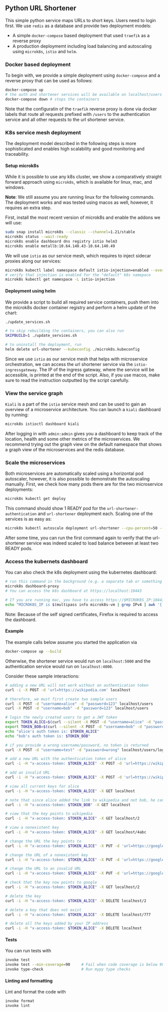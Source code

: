 ## Python URL Shortener

This simple python service maps URLs to short keys. Users need to login first. We use `redis` as a database and provide two deployment models:
- A simple `docker-compose` based deployment that used `traefik` as a reverse proxy
- A production deploymemt including load balancing and autoscaling using `microk8s`, `istio` and `helm`.


### Docker based deployment
To begin with, we provide a simple deployment using `docker-compose` and a reverse proxy that can be used as follows:

```bash
docker-compose up
# the auth and shortener services will be available on localhost/users and localhost respectively
docker-compose down # stops the containers
```

Note that the configuratin of the `traefik` reverse proxy is done via docker labels that route all requests prefixed with `/users` to the authentication service and all other requests to the url shortener service.


### K8s service mesh deployment

The deployment model described in the following steps is more sophisticated and enables high scalability and good monitoring and traceability.

#### Setup microk8s
While it is possible to use any k8s cluster, we show a comparatively straight forward approach using `microk8s`, which is available for linux, mac, and windows.

**Note**: We still assume you are running linux for the following commands. The deployment works and was tested using macos as well, however, it requires an extra step.

First, install the most recent version of microk8s and enable the addons we will use:
```bash
sudo snap install microk8s --classic --channel=1.21/stable
microk8s status --wait-ready
microk8s enable dashboard dns registry istio helm3
microk8s enable metallb:10.64.140.43-10.64.140.49
```

We will use `istio` as our service mesh, which requires to inject sidecar proxies along our services:
```bash
microk8s kubectl label namespace default istio-injection=enabled --overwrite
# verify that injection is enabled for the "default" k8s namepace
microk8s kubectl get namespace -L istio-injection
```

#### Deployment using helm

We provide a script to build all required service containers, push them into the microk8s docker container registry and perform a helm update of the chart:
```bash
./update_services.sh 

# to skip rebuilding the containers, you can also run
SKIPBUILD=1 ./update_services.sh 

# to uninstall the deployment, run
helm delete url-shortener --kubeconfig ./microk8s.kubeconfig
```

Since we use `istio` as our service mesh that helps with microservice orchestration, we can access the url shortener service via the `istio-ingressgateway`. The IP of the ingress gateway, where the service will be accessible, is printed at the end of the script.
Also, if you use macos, make sure to read the instruction outputted by the script carefully.


### View the service graph

`Kiali` is a part of the `istio` service mesh and can be used to gain an overview of a microservice architecture. You can launch a `kiali` dashboard by running:
```bash
microk8s istioctl dashboard kiali
```
After logging in with `admin:admin` gives you a dashboard to keep track of the location, health and some other metrics of the microservices.
We recommend trying out the graph view on the default namespace that shows a graph view of the microservices and the redis database.


### Scale the microservices

Both microservices are automatically scaled using a horizontal pod autoscaler, however, it is also possible to demonstrate the autoscaling manually. First, we check how many pods there are for the two microservice deployments:
```bash
microk8s kubectl get deploy
```
This command should show 1 READY pod for the `url-shortener-authentication` and `url-shortener` deployment each. Scaling one of the services is as easy as:
```bash
microk8s kubectl autoscale deployment url-shortener --cpu-percent=50 --min=2 --max=10
```
After some time, you can run the first command again to verify that the url-shortener service was indeed scaled to load balance between at least two READY pods. 


### Access the kubernets dashboard

You can also check the k8s deployment using the kubernetes dashboard:
```bash
# run this command in the background (e.g. a separate tab or something like tmux)
microk8s dashboard-proxy
# You can access the k8s dashboard at https://localhost:10443

# If you are running mac, you have to access https://$MICROK8S_IP:10443, where $MICROK8S_IP can be found using below command
echo "MICROK8S_IP is $(multipass info microk8s-vm | grep IPv4 | awk '{ print $2 }')"
```

Note: Because of the self signed certificates, Firefox is required to access the dashboard.


#### Example

The example calls below assume you started the application via
```bash
docker-compose up --build
```
Otherwise, the shortener service would run on `localhost:5000` and the authentication service would run on `localhost:4000`.

Consider these sample interactions:
```bash
# adding a new URL will not work without an authentication token
curl -i -X POST -d 'url=https://wikipedia.com' localhost

# therefore, we must first create two sample users
curl -X POST -d "username=alice" -d "password=123" localhost/users
curl -X POST -d "username=bob" -d "password=123" localhost/users

# login the newly created users to get a JWT token
export TOKEN_ALICE=$(curl --silent -X POST -d "username=alice" -d "password=123" localhost/users/login)
export TOKEN_BOB=$(curl --silent -X POST -d "username=bob" -d "password=123" localhost/users/login)
echo "alice's auth token is: $TOKEN_ALICE"
echo "bob's auth token is: $TOKEN_BOB"

# if you provide a wrong username/password, no token is returned
curl -X POST -d "username=test" -d "password=wrong" localhost/users/login

# add a new URL with the authentication token of alice
curl -i -H "x-access-token: $TOKEN_ALICE" -X POST -d 'url=https://wikipedia.com' localhost

# add an invalid URL
curl -i -H "x-access-token: $TOKEN_ALICE" -X POST -d 'url=https://wikipedia' localhost

# view all current keys for alice
curl -i -H "x-access-token: $TOKEN_ALICE" -X GET localhost

# note that since alice added the link to wikipedia and not bob, he cannot see the link of alice
curl -i -H "x-access-token: $TOKEN_BOB" -X GET localhost

# view that the key points to wikipedia
curl -i -H "x-access-token: $TOKEN_ALICE" -X GET localhost/2

# view a nonexistent key
curl -i -H "x-access-token: $TOKEN_ALICE" -X GET localhost/4abc

# change the URL the key points to
curl -i -H "x-access-token: $TOKEN_ALICE" -X PUT -d 'url=https://google.com' localhost/2

# change the URL of a nonexistent key
curl -i -H "x-access-token: $TOKEN_ALICE" -X PUT -d 'url=https://google.com' localhost/6uw

# change the URL to an invalid URL
curl -i -H "x-access-token: $TOKEN_ALICE" -X PUT -d 'url=https://google' localhost/2

# check that the key now points to google
curl -i -H "x-access-token: $TOKEN_ALICE" -X GET localhost/2

# delete the key
curl -i -H "x-access-token: $TOKEN_ALICE" -X DELETE localhost/2

# delete a key that does not exist
curl -i -H "x-access-token: $TOKEN_ALICE" -X DELETE localhost/777

# delete all the keys added by your IP address
curl -i -H "x-access-token: $TOKEN_ALICE" -X DELETE localhost
```

#### Tests

You can run tests with

```bash
invoke test
invoke test --min-coverage=90     # Fail when code coverage is below 90%
invoke type-check                 # Run mypy type checks
```

#### Linting and formatting

Lint and format the code with

```bash
invoke format
invoke lint
```
